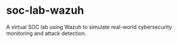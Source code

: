 # soc-lab-wazuh
A virtual SOC lab using Wazuh to simulate real-world cybersecurity monitoring and attack detection.
